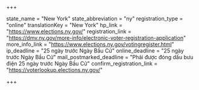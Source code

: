 +++

state_name = "New York"
state_abbreviation = "ny"
registration_type = "online"
translationKey = "New York"
hp_link = "https://www.elections.ny.gov/"
registration_link = "https://dmv.ny.gov/more-info/electronic-voter-registration-application"
more_info_link = "https://www.elections.ny.gov/votingregister.html"
ip_deadline = "25 ngày trước Ngày Bầu Cử"
online_deadline = "25 ngày trước Ngày Bầu Cử"
mail_postmarked_deadline = "Phải được đóng dấu bưu điện 25 ngày trước Ngày Bầu Cử"
confirm_registration_link = "https://voterlookup.elections.ny.gov/"

+++